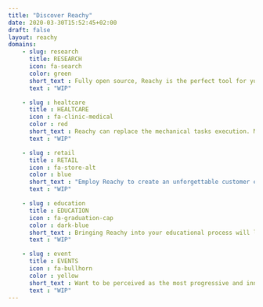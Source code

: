```yaml
---
title: "Discover Reachy"
date: 2020-03-30T15:52:45+02:00
draft: false
layout: reachy
domains:
    - slug: research
      title: RESEARCH
      icon: fa-search
      color: green
      short_text : Fully open source, Reachy is the perfect tool for you to freely explore new research frontiers
      text : "WIP"

    - slug : healtcare
      title : HEALTCARE
      icon : fa-clinic-medical
      color : red
      short_text : Reachy can replace the mechanical tasks execution. Moreover, he will undoubtedly bring joy and confidence to the patients and medical personnel
      text : "WIP"

    - slug : retail
      title : RETAIL
      icon : fa-store-alt
      color : blue
      short_text : "Employ Reachy to create an unforgettable customer experience: inspire your clients to spread a word about you" 
      text : "WIP"

    - slug : education
      title : EDUCATION
      icon : fa-graduation-cap
      color : dark-blue
      short_text : Bringing Reachy into your educational process will let your University stand out in the crowd
      text : "WIP"

    - slug : event
      title : EVENTS
      icon : fa-bullhorn
      color : yellow
      short_text : Want to be perceived as the most progressive and innovative event of the year? 
      text : "WIP"
---
```












